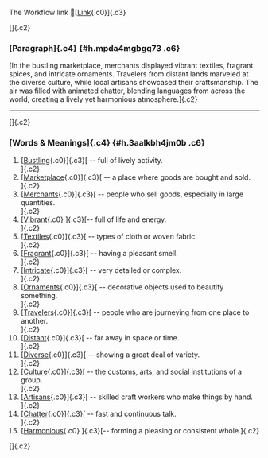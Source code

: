 The Workflow link
👏[[Link](https://www.google.com/url?q=http://www.google.com&sa=D&source=editors&ust=1757223667611762&usg=AOvVaw2wHhh8wy604xleedXZdFsw){.c0}]{.c3}

[]{.c2}

### [Paragraph]{.c4} {#h.mpda4mgbgq73 .c6}

[In the bustling marketplace, merchants displayed vibrant textiles,
fragrant spices, and intricate ornaments. Travelers from distant lands
marveled at the diverse culture, while local artisans showcased their
craftsmanship. The air was filled with animated chatter, blending
languages from across the world, creating a lively yet harmonious
atmosphere.]{.c2}

------------------------------------------------------------------------

[]{.c2}

### [Words & Meanings]{.c4} {#h.3aalkbh4jm0b .c6}

1.  [[Bustling](https://www.google.com/url?q=http://www.google.com&sa=D&source=editors&ust=1757223667612580&usg=AOvVaw0n8sAyQgruMIlVqK8AhHDG){.c0}]{.c3}[ --
    full of lively activity.\
    ]{.c2}
2.  [[Marketplace](https://www.google.com/url?q=http://www.google.com&sa=D&source=editors&ust=1757223667612728&usg=AOvVaw1SinzfAFcFGeWwGanN-AQ7){.c0}]{.c3}[ --
    a place where goods are bought and sold.\
    ]{.c2}
3.  [[Merchants](https://www.google.com/url?q=http://www.google.com&sa=D&source=editors&ust=1757223667612895&usg=AOvVaw0FigpPA06MAEY6dQAHl_k8){.c0}]{.c3}[ --
    people who sell goods, especially in large quantities.\
    ]{.c2}
4.  [[Vibrant](https://www.google.com/url?q=http://www.google.com&sa=D&source=editors&ust=1757223667613100&usg=AOvVaw3Y1JhMH3MmD9B4oSwMfXlL){.c0}
    ]{.c3}[-- full of life and energy.\
    ]{.c2}
5.  [[Textiles](https://www.google.com/url?q=http://www.google.com&sa=D&source=editors&ust=1757223667613279&usg=AOvVaw3qIIYnHtRXTMstAP9NoyLF){.c0}]{.c3}[ --
    types of cloth or woven fabric.\
    ]{.c2}
6.  [[Fragrant](https://www.google.com/url?q=http://www.google.com&sa=D&source=editors&ust=1757223667613460&usg=AOvVaw3u7spaz3pqD-l6R-KRva1Y){.c0}]{.c3}[ --
    having a pleasant smell.\
    ]{.c2}
7.  [[Intricate](https://www.google.com/url?q=http://www.google.com&sa=D&source=editors&ust=1757223667613596&usg=AOvVaw2GVDPLJT313jN7oVSxpMYv){.c0}]{.c3}[ --
    very detailed or complex.\
    ]{.c2}
8.  [[Ornaments](https://www.google.com/url?q=http://www.google.com&sa=D&source=editors&ust=1757223667613745&usg=AOvVaw3XquOWE8G6ZOBi0RjTfZWM){.c0}]{.c3}[ --
    decorative objects used to beautify something.\
    ]{.c2}
9.  [[Travelers](https://www.google.com/url?q=http://www.google.com&sa=D&source=editors&ust=1757223667613927&usg=AOvVaw1byeFmUfnmjK4WN2sCCOyo){.c0}]{.c3}[ --
    people who are journeying from one place to another.\
    ]{.c2}
10. [[Distant](https://www.google.com/url?q=http://www.google.com&sa=D&source=editors&ust=1757223667614134&usg=AOvVaw2ovZaQp3sXlx5aA1hquai0){.c0}]{.c3}[ --
    far away in space or time.\
    ]{.c2}
11. [[Diverse](https://www.google.com/url?q=http://www.google.com&sa=D&source=editors&ust=1757223667614301&usg=AOvVaw2Uct8s8HCHXxvraU0gnxm2){.c0}]{.c3}[ --
    showing a great deal of variety.\
    ]{.c2}
12. [[Culture](https://www.google.com/url?q=http://www.google.com&sa=D&source=editors&ust=1757223667614451&usg=AOvVaw1zs2hyWqd4klZ2kks4jak5){.c0}]{.c3}[ --
    the customs, arts, and social institutions of a group.\
    ]{.c2}
13. [[Artisans](https://www.google.com/url?q=http://www.google.com&sa=D&source=editors&ust=1757223667614646&usg=AOvVaw2_syXSgpShWP6iRwKKxVRM){.c0}]{.c3}[ --
    skilled craft workers who make things by hand.\
    ]{.c2}
14. [[Chatter](https://www.google.com/url?q=http://www.google.com&sa=D&source=editors&ust=1757223667614823&usg=AOvVaw3B8xYXkFue4GYb6_b6y2Ul){.c0}]{.c3}[ --
    fast and continuous talk.\
    ]{.c2}
15. [[Harmonious](https://www.google.com/url?q=http://www.google.com&sa=D&source=editors&ust=1757223667614992&usg=AOvVaw3YBHmjdo_S6RqCCkffEzLT){.c0}
    ]{.c3}[-- forming a pleasing or consistent whole.]{.c2}

[]{.c2}
